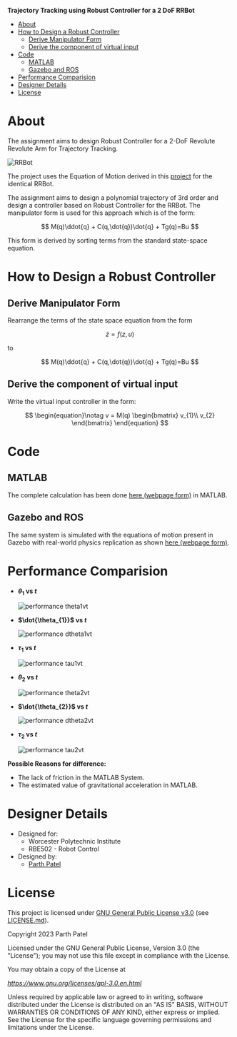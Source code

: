 **Trajectory Tracking using Robust Controller for a 2 DoF RRBot**

<!-- TOC -->

- [About](#about)
- [How to Design a Robust Controller](#how-to-design-a-robust-controller)
    - [Derive Manipulator Form](#derive-manipulator-form)
    - [Derive the component of virtual input](#derive-the-component-of-virtual-input)
- [Code](#code)
    - [MATLAB](#matlab)
    - [Gazebo and ROS](#gazebo-and-ros)
- [Performance Comparision](#performance-comparision)
- [Designer Details](#designer-details)
- [License](#license)

<!-- /TOC -->

# About

The assignment aims to design Robust Controller for a 2-DoF Revolute Revolute Arm for Trajectory Tracking.

![RRBot](./Docs/Images/RRBot.png)

The project uses the Equation of Motion derived in this [project](https://github.com/parth-20-07/2-DoF-Revolute-Revolute-robot-arm-Equation-of-Motion) for the identical RRBot.

The assignment aims to design a polynomial trajectory of 3rd order and design a controller based on Robust Controller for the RRBot. The manipulator form is used for this approach which is of the form:

$$
M(q)\ddot{q} + C(q,\dot{q})\dot{q} + Tg(q)=Bu
$$

This form is derived by sorting terms from the standard state-space equation.

# How to Design a Robust Controller

## Derive Manipulator Form

Rearrange the terms of the state space equation from the form

$$
\dot{z} = f(z,u)
$$

to

$$
M(q)\ddot{q} + C(q,\dot{q})\dot{q} + Tg(q)=Bu
$$

## Derive the component of virtual input

Write the virtual input controller in the form:

$$
\begin{equation}\notag
v = M(q)
\begin{bmatrix}
v_{1}\\
v_{2}
\end{bmatrix}
\end{equation}
$$


# Code

## MATLAB
The complete calculation has been done [here (webpage form)](https://htmlpreview.github.io/?https://github.com/parth-20-07/Trajectory-Tracking-using-Robust-Controller-for-a-2-DoF-RRBot/blob/main/Solution/MATLAB/main.html) in MATLAB.

## Gazebo and ROS

The same system is simulated with the equations of motion present in Gazebo with real-world physics replication as shown [here (webpage form)](https://github.com/parth-20-07/Trajectory-Tracking-using-Robust-Controller-for-a-2-DoF-RRBot/blob/main/Solution/GAZEBO/rrbot_traj_control.html).

# Performance Comparision

- **$\theta_{1}$ vs $t$**

  ![performance theta1vt](./Docs/Images/comparision/comparisiontheta1.jpg)
  
- **$\dot{\theta_{1}}$ vs $t$**

  ![performance dtheta1vt](./Docs/Images/comparision/comparisiondtheta1.jpg)
  
- **$\tau_{1}$ vs $t$**

  ![performance tau1vt](./Docs/Images/comparision/comparisioncontrol1.jpg)

- **$\theta_{2}$ vs $t$**

  ![performance theta2vt](./Docs/Images/comparision/comparisiontheta2.jpg)
  
- **$\dot{\theta_{2}}$ vs $t$**

  ![performance dtheta2vt](./Docs/Images/comparision/comparisiondtheta3.jpg)
  
- **$\tau_{2}$ vs $t$**

  ![performance tau2vt](./Docs/Images/comparision/comparisioncontrol2.jpg)

**Possible Reasons for difference:**
- The lack of friction in the MATLAB System.
- The estimated value of gravitational acceleration in MATLAB.

# Designer Details

- Designed for:
  - Worcester Polytechnic Institute
  - RBE502 - Robot Control
- Designed by:
  - [Parth Patel](mailto:parth.pmech@gmail.com)

# License

This project is licensed under [GNU General Public License v3.0](https://www.gnu.org/licenses/gpl-3.0.en.html) (see [LICENSE.md](LICENSE.md)).

Copyright 2023 Parth Patel

Licensed under the GNU General Public License, Version 3.0 (the "License"); you may not use this file except in compliance with the License.

You may obtain a copy of the License at

_https://www.gnu.org/licenses/gpl-3.0.en.html_

Unless required by applicable law or agreed to in writing, software distributed under the License is distributed on an "AS IS" BASIS, WITHOUT WARRANTIES OR CONDITIONS OF ANY KIND, either express or implied. See the License for the specific language governing permissions and limitations under the License.
